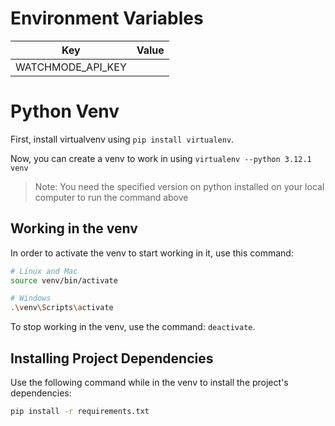 # Environment Variables

| Key               | Value |
| ----------------- | ----- |
| WATCHMODE_API_KEY |       |

# Python Venv

First, install virtualvenv using `pip install virtualenv`.

Now, you can create a venv to work in using `virtualenv --python 3.12.1 venv`

> Note: You need the specified version on python installed on your local computer to run the command above

## Working in the venv

In order to activate the venv to start working in it, use this command:

```bash
# Linux and Mac
source venv/bin/activate

# Windows
.\venv\Scripts\activate
```

To stop working in the venv, use the command: `deactivate`.

## Installing Project Dependencies

Use the following command while in the venv to install the project's dependencies:

```bash
pip install -r requirements.txt
```
